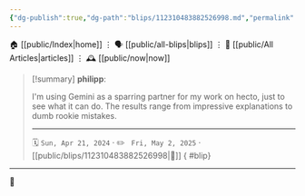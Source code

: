 ```yaml
---
{"dg-publish":true,"dg-path":"blips/112310483882526998.md","permalink":"/blips/112310483882526998/","title":"philipp on mastodon @ 2024-04-21"}
---
```



<div class="transclusion internal-embed is-loaded"><div class="markdown-embed">




🏠 [[public/Index\|home]]  ⋮ 🗣️ [[public/all-blips\|blips]] ⋮  📝 [[public/All Articles\|articles]]  ⋮ 🕰️ [[public/now\|now]]


</div></div>


> [!summary] **philipp**:
>
> I'm using Gemini as a sparring partner for my work on hecto, just to see what it can do. The results range  from impressive explanations to dumb rookie mistakes.
> - - -
>
> 🗓️ <code>Sun, Apr 21, 2024</code>  · ✏️ <code> Fri, May 2, 2025</code>  · [[public/blips/112310483882526998\|🔗]]
{ #blip}


- - -

 👾
